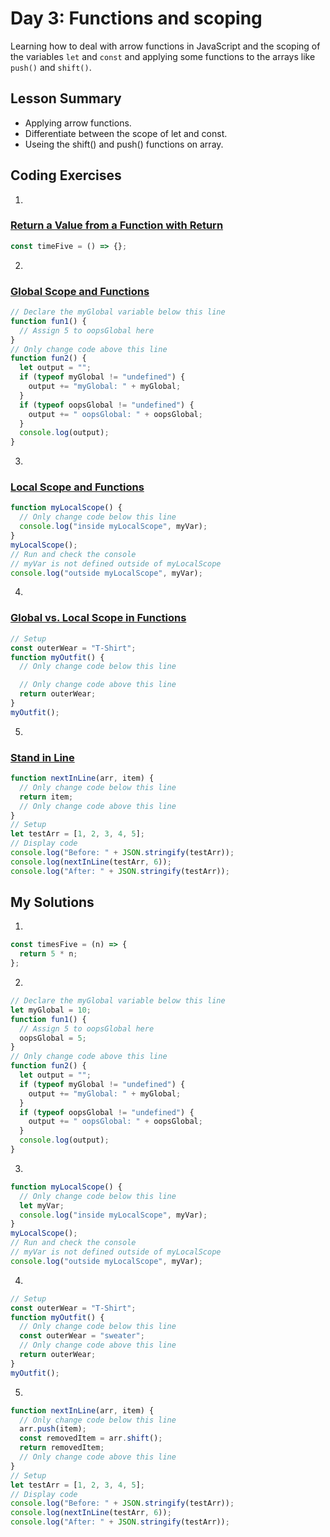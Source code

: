 # Day 3: Functions and scoping

Learning how to deal with arrow functions in JavaScript and the scoping of the variables `let` and `const` and applying some functions to the arrays like `push()` and `shift()`.

## Lesson Summary

- Applying arrow functions.
- Differentiate between the scope of let and const.
- Useing the shift() and push() functions on array.

## Coding Exercises

1.

### [Return a Value from a Function with Return](https://www.freecodecamp.org/learn/javascript-algorithms-and-data-structures/basic-javascript/return-a-value-from-a-function-with-return)

```javascript
const timeFive = () => {};
```

2.

### [Global Scope and Functions](https://www.freecodecamp.org/learn/javascript-algorithms-and-data-structures/basic-javascript/global-scope-and-functions)

```javascript
// Declare the myGlobal variable below this line
function fun1() {
  // Assign 5 to oopsGlobal here
}
// Only change code above this line
function fun2() {
  let output = "";
  if (typeof myGlobal != "undefined") {
    output += "myGlobal: " + myGlobal;
  }
  if (typeof oopsGlobal != "undefined") {
    output += " oopsGlobal: " + oopsGlobal;
  }
  console.log(output);
}
```

3.

### [Local Scope and Functions](https://www.freecodecamp.org/learn/javascript-algorithms-and-data-structures/basic-javascript/local-scope-and-functions)

```javascript
function myLocalScope() {
  // Only change code below this line
  console.log("inside myLocalScope", myVar);
}
myLocalScope();
// Run and check the console
// myVar is not defined outside of myLocalScope
console.log("outside myLocalScope", myVar);
```

4.

### [Global vs. Local Scope in Functions](https://www.freecodecamp.org/learn/javascript-algorithms-and-data-structures/basic-javascript/global-vs--local-scope-in-functions)

```javascript
// Setup
const outerWear = "T-Shirt";
function myOutfit() {
  // Only change code below this line

  // Only change code above this line
  return outerWear;
}
myOutfit();
```

5.

### [Stand in Line](https://www.freecodecamp.org/learn/javascript-algorithms-and-data-structures/basic-javascript/stand-in-line)

```javascript
function nextInLine(arr, item) {
  // Only change code below this line
  return item;
  // Only change code above this line
}
// Setup
let testArr = [1, 2, 3, 4, 5];
// Display code
console.log("Before: " + JSON.stringify(testArr));
console.log(nextInLine(testArr, 6));
console.log("After: " + JSON.stringify(testArr));
```

## My Solutions

1.

```javascript
const timesFive = (n) => {
  return 5 * n;
};
```

2.

```javascript
// Declare the myGlobal variable below this line
let myGlobal = 10;
function fun1() {
  // Assign 5 to oopsGlobal here
  oopsGlobal = 5;
}
// Only change code above this line
function fun2() {
  let output = "";
  if (typeof myGlobal != "undefined") {
    output += "myGlobal: " + myGlobal;
  }
  if (typeof oopsGlobal != "undefined") {
    output += " oopsGlobal: " + oopsGlobal;
  }
  console.log(output);
}
```

3.

```javascript
function myLocalScope() {
  // Only change code below this line
  let myVar;
  console.log("inside myLocalScope", myVar);
}
myLocalScope();
// Run and check the console
// myVar is not defined outside of myLocalScope
console.log("outside myLocalScope", myVar);
```

4.

```javascript
// Setup
const outerWear = "T-Shirt";
function myOutfit() {
  // Only change code below this line
  const outerWear = "sweater";
  // Only change code above this line
  return outerWear;
}
myOutfit();
```

5.

```javascript
function nextInLine(arr, item) {
  // Only change code below this line
  arr.push(item);
  const removedItem = arr.shift();
  return removedItem;
  // Only change code above this line
}
// Setup
let testArr = [1, 2, 3, 4, 5];
// Display code
console.log("Before: " + JSON.stringify(testArr));
console.log(nextInLine(testArr, 6));
console.log("After: " + JSON.stringify(testArr));
```
